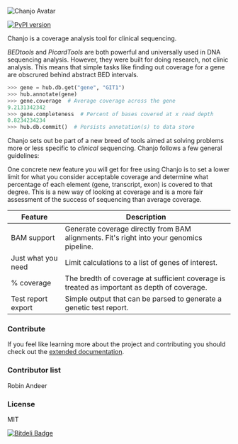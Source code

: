 ![Chanjo Avatar](https://raw.github.com/robinandeer/chanjo2/master/assets/chanjo_logo.png)

[![PyPI version](https://badge.fury.io/py/chanjo.png)](http://badge.fury.io/py/chanjo)

Chanjo is a coverage analysis tool for clinical sequencing.

*BEDtools* and *PicardTools* are both powerful and universally used in DNA sequencing analysis. However, they were built for doing research, not clinic analysis. This means that simple tasks like finding out coverage for a gene are obscrured behind abstract BED intervals.

```python
>>> gene = hub.db.get("gene", "GIT1")
>>> hub.annotate(gene)
>>> gene.coverage  # Average coverage across the gene
9.2131342342
>>> gene.completeness  # Percent of bases covered at x read depth
0.8234234234
>>> hub.db.commit()  # Persists annotation(s) to data store
```

Chanjo sets out be part of a new breed of tools aimed at solving problems more or less specific to *clinical* sequencing. Chanjo follows a few general guidelines:

One concrete new feature you will get for free using Chanjo is to set a lower limit for what you consider acceptable coverage and determine what percentage of each element (gene, transcript, exon) is covered to that degree. This is a new way of looking at coverage and is a more fair assessment of the success of sequencing than average coverage.

| Feature            | Description   |
| ------------------ | ------------- |
| BAM support        | Generate coverage directly from BAM alignments. Fit's right into your genomics pipeline. |
| Just what you need | Limit calculations to a list of genes of interest. |
| % coverage         | The bredth of coverage at sufficient coverage is treated as important as depth of coverage. |
| Test report export | Simple output that can be parsed to generate a genetic test report. |

### Contribute
If you feel like learning more about the project and contributing you should check out the [extended documentation](https://chanjo.readthedocs.org/en/latest/).

### Contributor list
Robin Andeer

### License
MIT


[![Bitdeli Badge](https://d2weczhvl823v0.cloudfront.net/robinandeer/chanjo/trend.png)](https://bitdeli.com/free "Bitdeli Badge")

